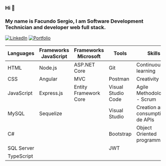 ### Hi 👋

### My name is Facundo Sergio, I am Software Development Technician and developer web full stack.
[![LinkedIn](https://img.shields.io/badge/-LinkedIn-0077B5?style=for-the-badge&logo=linkedin&logoColor=white)](https://www.linkedin.com/in/facundo-sergio/)
[![Portfolio](https://img.shields.io/badge/-Portfolio-0077B5?style=for-the-badge&logo=portfolio&logoColor=white)](https://portfolio-fs.up.railway.app/)

| Languages | Frameworks JavaScript  | Frameworks Microsoft | Tools | Skills |
| --- | --- | --- | --- | --- |
| HTML | Node.js | ASP.NET Core | Git | Continuous learning |
| CSS | Angular | MVC | Postman | Creativity |
| JavaScript | Express.js | Entity Framework Core | Visual Studio Code | Agile Methodologies - Scrum |
| MySQL | Sequelize |  | Visual Studio | Creation and consumption de APIs |
| C# |  |  | Bootstrap | Object Oriented programming |
| SQL Server |  |  | JWT |  |
| TypeScript |  |  |  |  |